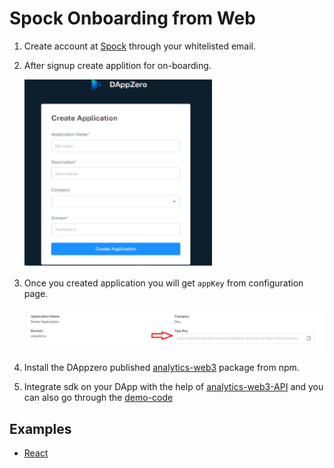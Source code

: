 # Spock Onboarding from Web

1. Create account at [Spock](//https://spockanalytics.xyz/) through your whitelisted email.
2. After signup create applition for on-boarding.

    <p>
    <img src="./assets/images/create-app.png" alt="create-app" width="300" height="300">
    </p>

3. Once you created application you will get `appKey` from configuration page.
    <p>
    <img src="./assets/images/configuration.png" alt="create-app">
    </p>

4. Install the DAppzero published [analytics-web3](https://www.npmjs.com/package/analytics-web3) package from npm.
5. Integrate sdk on your DApp with the help of [analytics-web3-API](https://www.npmjs.com/package/analytics-web3#api) and you can also go through the [demo-code](https://github.com/xorddotcom/DAppzero-Analytics-Demo)

## Examples
 - [React](https://github.com/xorddotcom/spock-analytics-demo/tree/main/react)
